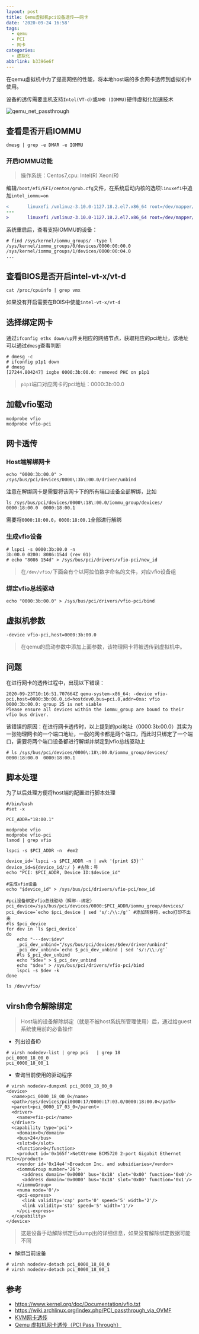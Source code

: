 ```yaml
---
layout: post
title: Qemu虚拟机pci设备透传——网卡
date: '2020-09-24 16:58'
tags:
  - qemu
  - PCI
  - 网卡
categories:
  - 虚拟化
abbrlink: b3396e6f
---
```


在qemu虚拟机中为了提高网络的性能，将本地host端的多余网卡透传到虚拟机中使用。

设备的透传需要主机支持`Intel(VT-d)`或`AMD (IOMMU)`硬件虚拟化加速技术

<!--more-->

![qemu_net_passthrough](/images/2020/09/qemu_net_passthrough.png)


## 查看是否开启IOMMU

``` shell
dmesg | grep -e DMAR -e IOMMU
```

### 开启IOMMU功能

> 操作系统：Centos7,cpu: Intel(R) Xeon(R)

编辑`/boot/efi/EFI/centos/grub.cfg`文件，在系统启动内核的选项`linuxefi`中追加`intel_iommu=on`

``` diff
<       linuxefi /vmlinuz-3.10.0-1127.18.2.el7.x86_64 root=/dev/mapper/centos-root ro crashkernel=auto spectre_v2=retpoline rd.lvm.lv=centos/root rd.lvm.lv=centos/swap rhgb quiet LANG=en_US.UTF-8 intel_iommu=on
---
>       linuxefi /vmlinuz-3.10.0-1127.18.2.el7.x86_64 root=/dev/mapper/centos-root ro crashkernel=auto spectre_v2=retpoline rd.lvm.lv=centos/root rd.lvm.lv=centos/swap rhgb quiet LANG=en_US.UTF-8
```

系统重启后，查看支持IOMMU的设备：
```shell
# find /sys/kernel/iommu_groups/ -type l
/sys/kernel/iommu_groups/0/devices/0000:00:00.0
/sys/kernel/iommu_groups/1/devices/0000:00:04.0
...
```

## 查看BIOS是否开启intel-vt-x/vt-d

``` shell
cat /proc/cpuinfo | grep vmx
```

如果没有开启需要在BOIS中使能`intel-vt-x/vt-d`


## 选择绑定网卡

通过`ifconfig ethx down/up`开关相应的网络节点，获取相应的pci地址，该地址可以通过`dmesg`查看判断

``` shell
# dmesg -c
# ifconfig p1p1 down
# dmesg
[27244.804247] ixgbe 0000:3b:00.0: removed PHC on p1p1
```
> `p1p1`端口对应网卡的pci地址：0000:3b:00.0

## 加载vfio驱动

``` shell
modprobe vfio
modprobe vfio-pci
```

## 网卡透传

### Host端解绑网卡

``` shell
echo "0000:3b:00.0" > /sys/bus/pci/devices/0000\:3b\:00.0/driver/unbind
```
注意在解绑网卡是需要将该网卡下的所有端口设备全部解绑，比如

``` shell
ls /sys/bus/pci/devices/0000\:18\:00.0/iommu_group/devices/
0000:18:00.0  0000:18:00.1
```
需要将`0000:18:00.0`，`0000:18:00.1`全部进行解绑

### 生成vfio设备

``` shell
# lspci -s 0000:3b:00.0 -n
3b:00.0 0200: 8086:154d (rev 01)
# echo "8086 154d" > /sys/bus/pci/drivers/vfio-pci/new_id
```
> 在`/dev/vfio/`下面会有个以阿拉伯数字命名的文件，对应vfio设备组


### 绑定vfio总线驱动

``` shell
echo "0000:3b:00.0" > /sys/bus/pci/drivers/vfio-pci/bind
```

## 虚拟机参数

``` shell
-device vfio-pci,host=0000:3b:00.0
```
> 在qemu的启动参数中添加上面参数，该物理网卡将被透传到虚拟机中。

## 问题

在进行网卡的透传过程中，出现以下错误：
```
2020-09-23T10:16:51.707664Z qemu-system-x86_64: -device vfio-pci,host=0000:3b:00.0,id=hostdev0,bus=pci.0,addr=0xa: vfio 0000:3b:00.0: group 25 is not viable
Please ensure all devices within the iommu_group are bound to their vfio bus driver.
```
该错误的原因：在进行网卡透传时，以上提到的pci地址（0000:3b:00.0）其实为一张物理网卡的一个端口地址，一般的网卡都是两个端口，而此时只绑定了一个端口，需要将两个端口设备都进行解绑并绑定到vfio总线驱动上

``` shell
# ls /sys/bus/pci/devices/0000\:18\:00.0/iommu_group/devices/
0000:18:00.0  0000:18:00.1
```

## 脚本处理

为了以后处理方便将host端的配置进行脚本处理

``` shell
#/bin/bash
#set -x

PCI_ADDR="18:00.1"

modprobe vfio
modprobe vfio-pci
lsmod | grep vfio

lspci -s $PCI_ADDR -n  #em2

device_id=`lspci -s $PCI_ADDR -n | awk '{print $3}'`
device_id=${device_id/:/ } #去除：号
echo "PCI: $PCI_ADDR, Device ID:$device_id"

#生成vfio设备
echo "$device_id" > /sys/bus/pci/drivers/vfio-pci/new_id

#pci设备绑定vfio总线驱动（解绑--绑定）
pci_device=/sys/bus/pci/devices/0000:$PCI_ADDR/iommu_group/devices/
pci_device=`echo $pci_device | sed 's/:/\\:/g'` #添加转移符，echo打印不出来
#ls $pci_device
for dev in `ls $pci_device`
do
    echo "---dev:$dev"
    _pci_dev_unbind="/sys/bus/pci/devices/$dev/driver/unbind"
    _pci_dev_unbind=`echo $_pci_dev_unbind | sed 's/:/\\:/g'`
    #ls $_pci_dev_unbind
    echo "$dev" > $_pci_dev_unbind
    echo "$dev" > /sys/bus/pci/drivers/vfio-pci/bind
    lspci -s $dev -k
done

ls /dev/vfio/
```

## virsh命令解除绑定

> Host端的设备解除绑定（就是不被host系统所管理使用）后，通过给guest系统使用前的必备操作

- 列出设备ID
``` shell
# virsh nodedev-list | grep pci   | grep 18
pci_0000_18_00_0
pci_0000_18_00_1
```

- 查询当前使用的驱动程序
``` shell
# virsh nodedev-dumpxml pci_0000_18_00_0
<device>
  <name>pci_0000_18_00_0</name>
  <path>/sys/devices/pci0000:17/0000:17:03.0/0000:18:00.0</path>
  <parent>pci_0000_17_03_0</parent>
  <driver>
    <name>vfio-pci</name>
  </driver>
  <capability type='pci'>
    <domain>0</domain>
    <bus>24</bus>
    <slot>0</slot>
    <function>0</function>
    <product id='0x165f'>NetXtreme BCM5720 2-port Gigabit Ethernet PCIe</product>
    <vendor id='0x14e4'>Broadcom Inc. and subsidiaries</vendor>
    <iommuGroup number='26'>
      <address domain='0x0000' bus='0x18' slot='0x00' function='0x0'/>
      <address domain='0x0000' bus='0x18' slot='0x00' function='0x1'/>
    </iommuGroup>
    <numa node='0'/>
    <pci-express>
      <link validity='cap' port='0' speed='5' width='2'/>
      <link validity='sta' speed='5' width='1'/>
    </pci-express>
  </capability>
</device>
```
> 这是设备手动解除绑定后dump出的详细信息，如果没有解除绑定数据可能不同

- 解绑当前设备
``` shell
# virsh nodedev-detach pci_0000_18_00_0
# virsh nodedev-detach pci_0000_18_00_1
```

## 参考

- https://www.kernel.org/doc/Documentation/vfio.txt
- https://wiki.archlinux.org/index.php/PCI_passthrough_via_OVMF
- [KVM网卡透传](https://blog.csdn.net/gerrylee93/article/details/106477055)
- [Qemu 虚拟机网卡透传（PCI Pass Through）](https://www.cnblogs.com/xia-dong/p/11542771.html)
